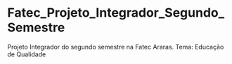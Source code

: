 # Fatec_Projeto_Integrador_Segundo_Semestre
Projeto Integrador do segundo semestre na Fatec Araras. Tema: Educação de Qualidade
